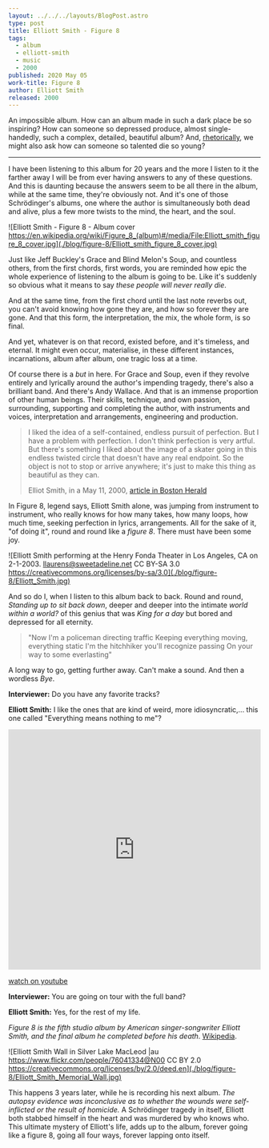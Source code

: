 ```yaml
---
layout: ../../../layouts/BlogPost.astro
type: post
title: Elliott Smith - Figure 8
tags:
  - album
  - elliott-smith
  - music
  - 2000
published: 2020 May 05
work-title: Figure 8
author: Elliott Smith
released: 2000
---
```


An impossible album. How can an album made in such a dark place be so inspiring? How can someone so depressed produce, almost single-handedly, such a complex, detailed, beautiful album? And, [rhetorically](https://tv.yarn.co/yarn-clip/cf9a3533-6233-411b-bcb9-61154d38ad7f), we might also ask how can someone so talented die so young?

---

I have been listening to this album for 20 years and the more I listen to it the farther away I will be from ever having answers to any of these questions. And this is daunting because the answers seem to be all there in the album, while at the same time, they're obviously not. And it's one of those Schrödinger's albums, one where the author is simultaneously both dead and alive, plus a few more twists to the mind, the heart, and the soul.

![Elliott Smith - Figure 8 - Album cover https://en.wikipedia.org/wiki/Figure_8_(album)#/media/File:Elliott_smith_figure_8_cover.jpg](./blog/figure-8/Elliott_smith_figure_8_cover.jpg)

Just like Jeff Buckley's Grace and Blind Melon's Soup, and countless others, from the first chords, first words, you are reminded how epic the whole experience of listening to the album is going to be. Like it's suddenly so obvious what it means to say _these people will never really die_.

And at the same time, from the first chord until the last note reverbs out, you can't avoid knowing how gone they are, and how so forever they are gone. And that this form, the interpretation, the mix, the whole form, is so final.

And yet, whatever is on that record, existed before, and it's timeless, and eternal. It might even occur, materialise, in these different instances, incarnations, album after album, one tragic loss at a time.

Of course there is a _but_ in here. For Grace and Soup, even if they revolve entirely and lyrically around the author's impending tragedy, there's also a brilliant band. And there's Andy Wallace. And that is an immense proportion of other human beings. Their skills, technique, and own passion, surrounding, supporting and completing the author, with instruments and voices, interpretation and arrangements, engineering and production.

> I liked the idea of a self-contained, endless pursuit of perfection.
> But I have a problem with perfection. I don't think perfection is very artful.
> But there's something I liked about the image of a skater going in this endless
> twisted circle that doesn't have any real endpoint. So the object is not to stop
> or arrive anywhere; it's just to make this thing as beautiful as they can.
>
> Elliot Smith, in a May 11, 2000, [article in Boston Herald](https://web.archive.org/web/20160309061004/https://business.highbeam.com/3972/article-1G1-62029622/elliott-smith-figure-8-embodies-his-endless-quest-perfection)

In Figure 8, legend says, Elliott Smith alone, was jumping from instrument to instrument, who really knows for how many takes, how many loops, how much time, seeking perfection in lyrics, arrangements. All for the sake of it, "of doing it", round and round like a _figure 8_. There must have been some joy.

![Elliott Smith performing at the Henry Fonda Theater in Los Angeles, CA on 2-1-2003. llaurens@sweetadeline.net CC BY-SA 3.0 https://creativecommons.org/licenses/by-sa/3.0](./blog/figure-8/Elliott_Smith.jpg)

And so do I, when I listen to this album back to back. Round and round, _Standing up to sit back down_, deeper and deeper into the intimate _world within a world?_ of this genius that was _King for a day_ but bored and depressed for all eternity.

> "Now I'm a policeman directing traffic
> Keeping everything moving, everything static
> I'm the hitchhiker you'll recognize passing
> On your way to some everlasting"

A long way to go, getting further away. Can't make a sound. And then a wordless _Bye_.

**Interviewer:** Do you have any favorite tracks?

**Elliott Smith:** I like the ones that are kind of weird, more idiosyncratic,... this one called "Everything means nothing to me"?

<iframe width="100%" height="480" src="https://www.youtube.com/embed/SrXP7RLbm1I" frameborder="0" allow="accelerometer; encrypted-media; gyroscope; picture-in-picture" allowfullscreen></iframe>

[watch on youtube](https://www.youtube.com/watch?v=SrXP7RLbm1I)

**Interviewer:** You are going on tour with the full band?

**Elliott Smith:** Yes, for the rest of my life.

_Figure 8 is the fifth studio album by American singer-songwriter Elliott Smith, and the final album he completed before his death_. [Wikipedia](<https://en.wikipedia.org/wiki/Figure_8_(album)>).

![Elliott Smith Wall in Silver Lake MacLeod |au https://www.flickr.com/people/76041334@N00 CC BY 2.0 https://creativecommons.org/licenses/by/2.0/deed.en](./blog/figure-8/Elliott_Smith_Memorial_Wall.jpg)

This happens 3 years later, while he is recording his next album. _The autopsy evidence was inconclusive as to whether the wounds were self-inflicted or the result of homicide._ A Schrödinger tragedy in itself, Elliott both stabbed himself in the heart and was murdered by who knows who. This ultimate mystery of Elliott's life, adds up to the album, forever going like a figure 8, going all four ways, forever lapping onto itself.
